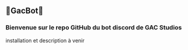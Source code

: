 ## 🤖GacBot🤖
### Bienvenue sur le repo GitHub du bot discord de GAC Studios 

installation et description à venir